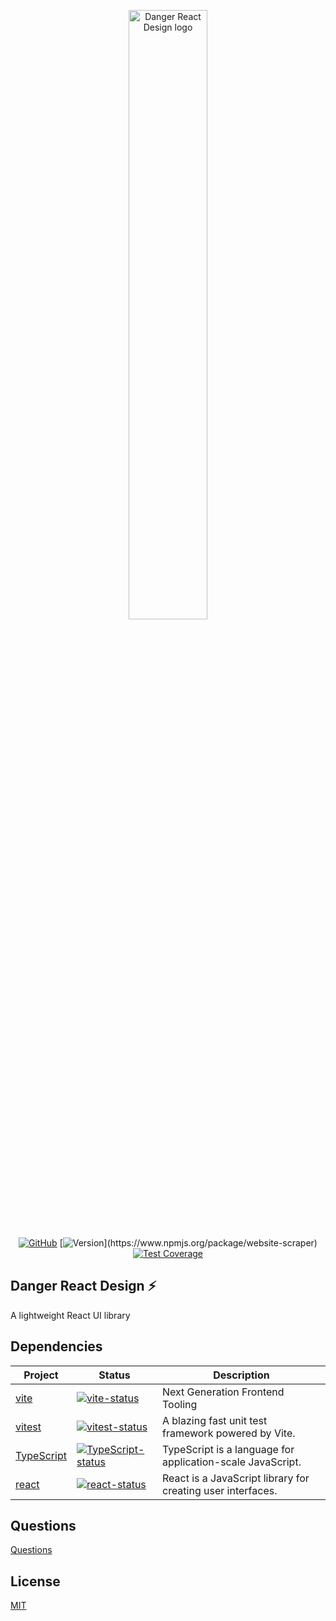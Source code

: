
<p align="center">
  <a href="#" target="_blank" rel="noopener noreferrer">
    <img width="50%" src="https://s1.ax1x.com/2022/09/06/v7UzDS.png" alt="Danger React Design logo" />
  </a>
</p>



<div align="center">

[![GitHub](https://img.shields.io/github/license/chunge16/danger-react)](https://github.com/chunge16/danger-react/blob/master/LICENSE)
[![Version](https://img.shields.io/npm/v/danger-react?)](https://www.npmjs.org/package/website-scraper)
[![Test Coverage](https://codeclimate.com/github/website-scraper/node-website-scraper/badges/coverage.svg)](https://codeclimate.com/github/website-scraper/node-website-scraper/coverage)
</div>


## Danger React Design  ⚡
<p>A lightweight React UI library</p>

## Dependencies
| Project               | Status                                                       | Description                                             |
| --------------------- | ------------------------------------------------------------ | ------------------------------------------------------- |
| [vite]                | [![vite-status]][vite-package]                               | Next Generation Frontend Tooling                        |
| [vitest]              | [![vitest-status]][vitest-package]                           | A blazing fast unit test framework powered by Vite.     |                
| [TypeScript]          | [![TypeScript-status]][TypeScript-package]                   | TypeScript is a language for application-scale JavaScript.                                                       |
| [react]               | [![react-status]][react-package]                             | React is a JavaScript library for creating user interfaces. |

## Questions
[Questions](https://github.com/chunge16/danger-react/issues)


## License

[MIT](https://opensource.org/licenses/MIT)


[vite]: https://github.com/vitejs/vite
[vite-status]: https://img.shields.io/npm/v/vite
[vite-package]: https://npmjs.com/package/vite

[vitest]: https://github.com/vitest-dev/vitest
[vitest-status]: https://img.shields.io/npm/v/vitest
[vitest-package]: https://www.npmjs.com/package/vitest

[TypeScript]: https://github.com/microsoft/TypeScript
[TypeScript-status]: https://img.shields.io/npm/v/typescript
[TypeScript-package]: https://www.npmjs.com/package/typescript

[react]: https://github.com/facebook/react
[react-status]: https://img.shields.io/npm/v/react
[react-package]: https://www.npmjs.com/package/react




